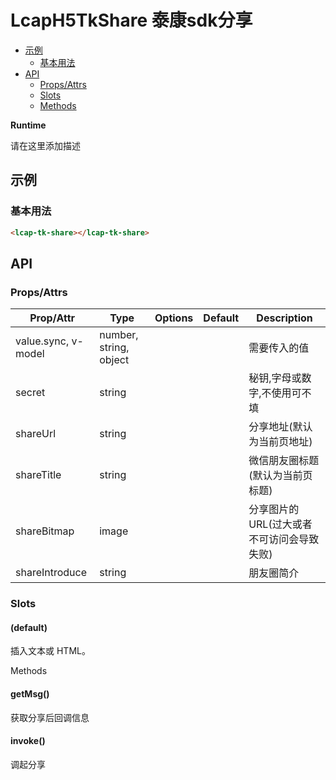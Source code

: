 <!-- 该 README.md 根据 api.yaml 和 docs/*.md 自动生成，为了方便在 GitHub 和 NPM 上查阅。如需修改，请查看源文件 -->

# LcapH5TkShare 泰康sdk分享

- [示例](#示例)
    - [基本用法](#基本用法)
- [API]()
    - [Props/Attrs](#propsattrs)
    - [Slots](#slots)
    - [Methods](#methods)

**Runtime**

请在这里添加描述

## 示例
### 基本用法

``` html
<lcap-tk-share></lcap-tk-share>
```

## API
### Props/Attrs

| Prop/Attr | Type | Options | Default | Description |
| --------- | ---- | ------- | ------- | ----------- |
| value.sync, v-model | number, string, object |  |  | 需要传入的值 |
| secret | string |  |  | 秘钥,字母或数字,不使用可不填 |
| shareUrl | string |  |  | 分享地址(默认为当前页地址) |
| shareTitle | string |  |  | 微信朋友圈标题(默认为当前页标题) |
| shareBitmap | image |  |  | 分享图片的URL(过大或者不可访问会导致失败) |
| shareIntroduce | string |  |  | 朋友圈简介 |

### Slots

#### (default)

插入文本或 HTML。

Methods

#### getMsg()

获取分享后回调信息

#### invoke()

调起分享

